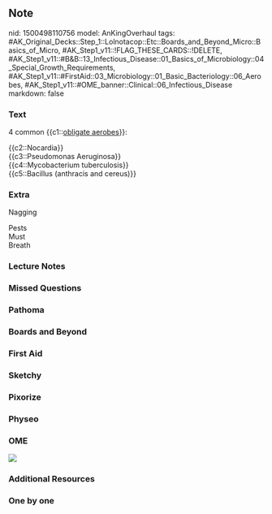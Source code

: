 ## Note
nid: 1500498110756
model: AnKingOverhaul
tags: #AK_Original_Decks::Step_1::Lolnotacop::Etc::Boards_and_Beyond_Micro::Basics_of_Micro, #AK_Step1_v11::!FLAG_THESE_CARDS::!DELETE, #AK_Step1_v11::#B&B::13_Infectious_Disease::01_Basics_of_Microbiology::04_Special_Growth_Requirements, #AK_Step1_v11::#FirstAid::03_Microbiology::01_Basic_Bacteriology::06_Aerobes, #AK_Step1_v11::#OME_banner::Clinical::06_Infectious_Disease
markdown: false

### Text
4 common {{c1::<u>obligate aerobes</u>}}:
<div>
  {{c2::Nocardia}}
</div>
<div>
  {{c3::Pseudomonas Aeruginosa}}
</div>
<div>
  {{c4::Mycobacterium tuberculosis}}
</div>
<div>
  {{c5::Bacillus (anthracis and cereus)}}
</div>

### Extra
Nagging
<div>
  Pests
</div>
<div>
  Must
</div>
<div>
  Breath
</div>

### Lecture Notes


### Missed Questions


### Pathoma


### Boards and Beyond


### First Aid


### Sketchy


### Pixorize


### Physeo


### OME
<div class="ome-widget">
  <a href=
  "https://onlinemeded.org/spa/infectious-disease?ref=anki"><img src="_OME_AnkiFlashcards_Topic_4.png"></a>
</div>

### Additional Resources


### One by one

